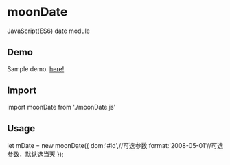# moonDate

JavaScript(ES6) date module

## Demo

Sample demo. [here!](https://leahwlc.github.io/2048Game/dist/index.html)

## Import

import moonDate from './moonDate.js'

## Usage
let mDate = new moonDate({
  dom:'#id',//可选参数
  format:'2008-05-01'//可选参数，默认选当天
});